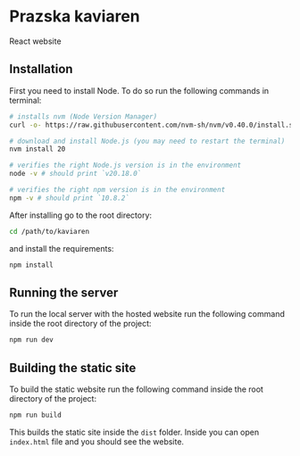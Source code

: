 # Prazska kaviaren

React website

## Installation

First you need to install Node. To do so run the following commands in terminal:

```bash
# installs nvm (Node Version Manager)
curl -o- https://raw.githubusercontent.com/nvm-sh/nvm/v0.40.0/install.sh | bash

# download and install Node.js (you may need to restart the terminal)
nvm install 20

# verifies the right Node.js version is in the environment
node -v # should print `v20.18.0`

# verifies the right npm version is in the environment
npm -v # should print `10.8.2`
```

After installing go to the root directory: 
```bash
cd /path/to/kaviaren
```
and install the requirements:
```bash
npm install
```

## Running the server

To run the local server with the hosted website run the following command inside the root directory of the project:

```bash
npm run dev
```

## Building the static site

To build the static website run the following command inside the root directory of the project:

```bash
npm run build
```

This builds the static site inside the `dist` folder. Inside you can open `index.html` file and you should see the website.
